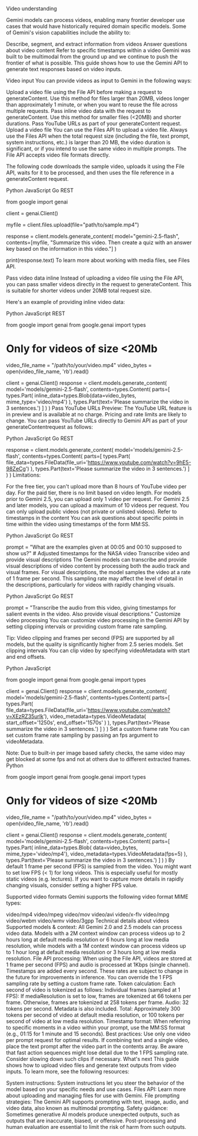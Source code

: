 Video understanding

Gemini models can process videos, enabling many frontier developer use cases that would have historically required domain specific models. Some of Gemini's vision capabilities include the ability to:

Describe, segment, and extract information from videos
Answer questions about video content
Refer to specific timestamps within a video
Gemini was built to be multimodal from the ground up and we continue to push the frontier of what is possible. This guide shows how to use the Gemini API to generate text responses based on video inputs.

Video input
You can provide videos as input to Gemini in the following ways:

Upload a video file using the File API before making a request to generateContent. Use this method for files larger than 20MB, videos longer than approximately 1 minute, or when you want to reuse the file across multiple requests.
Pass inline video data with the request to generateContent. Use this method for smaller files (<20MB) and shorter durations.
Pass YouTube URLs as part of your generateContent request.
Upload a video file
You can use the Files API to upload a video file. Always use the Files API when the total request size (including the file, text prompt, system instructions, etc.) is larger than 20 MB, the video duration is significant, or if you intend to use the same video in multiple prompts. The File API accepts video file formats directly.

The following code downloads the sample video, uploads it using the File API, waits for it to be processed, and then uses the file reference in a generateContent request.

Python
JavaScript
Go
REST

from google import genai

client = genai.Client()

myfile = client.files.upload(file="path/to/sample.mp4")

response = client.models.generate_content(
    model="gemini-2.5-flash", contents=[myfile, "Summarize this video. Then create a quiz with an answer key based on the information in this video."]
)

print(response.text)
To learn more about working with media files, see Files API.

Pass video data inline
Instead of uploading a video file using the File API, you can pass smaller videos directly in the request to generateContent. This is suitable for shorter videos under 20MB total request size.

Here's an example of providing inline video data:

Python
JavaScript
REST

from google import genai
from google.genai import types

# Only for videos of size <20Mb
video_file_name = "/path/to/your/video.mp4"
video_bytes = open(video_file_name, 'rb').read()

client = genai.Client()
response = client.models.generate_content(
    model='models/gemini-2.5-flash',
    contents=types.Content(
        parts=[
            types.Part(
                inline_data=types.Blob(data=video_bytes, mime_type='video/mp4')
            ),
            types.Part(text='Please summarize the video in 3 sentences.')
        ]
    )
)
Pass YouTube URLs
Preview: The YouTube URL feature is in preview and is available at no charge. Pricing and rate limits are likely to change.
You can pass YouTube URLs directly to Gemini API as part of your generateContentrequest as follows:

Python
JavaScript
Go
REST

response = client.models.generate_content(
    model='models/gemini-2.5-flash',
    contents=types.Content(
        parts=[
            types.Part(
                file_data=types.FileData(file_uri='https://www.youtube.com/watch?v=9hE5-98ZeCg')
            ),
            types.Part(text='Please summarize the video in 3 sentences.')
        ]
    )
)
Limitations:

For the free tier, you can't upload more than 8 hours of YouTube video per day.
For the paid tier, there is no limit based on video length.
For models prior to Gemini 2.5, you can upload only 1 video per request. For Gemini 2.5 and later models, you can upload a maximum of 10 videos per request.
You can only upload public videos (not private or unlisted videos).
Refer to timestamps in the content
You can ask questions about specific points in time within the video using timestamps of the form MM:SS.

Python
JavaScript
Go
REST

prompt = "What are the examples given at 00:05 and 00:10 supposed to show us?" # Adjusted timestamps for the NASA video
Transcribe video and provide visual descriptions
The Gemini models can transcribe and provide visual descriptions of video content by processing both the audio track and visual frames. For visual descriptions, the model samples the video at a rate of 1 frame per second. This sampling rate may affect the level of detail in the descriptions, particularly for videos with rapidly changing visuals.

Python
JavaScript
Go
REST

prompt = "Transcribe the audio from this video, giving timestamps for salient events in the video. Also provide visual descriptions."
Customize video processing
You can customize video processing in the Gemini API by setting clipping intervals or providing custom frame rate sampling.

Tip: Video clipping and frames per second (FPS) are supported by all models, but the quality is significantly higher from 2.5 series models.
Set clipping intervals
You can clip video by specifying videoMetadata with start and end offsets.

Python
JavaScript

from google import genai
from google.genai import types

client = genai.Client()
response = client.models.generate_content(
    model='models/gemini-2.5-flash',
    contents=types.Content(
        parts=[
            types.Part(
                file_data=types.FileData(file_uri='https://www.youtube.com/watch?v=XEzRZ35urlk'),
                video_metadata=types.VideoMetadata(
                    start_offset='1250s',
                    end_offset='1570s'
                )
            ),
            types.Part(text='Please summarize the video in 3 sentences.')
        ]
    )
)
Set a custom frame rate
You can set custom frame rate sampling by passing an fps argument to videoMetadata.

Note: Due to built-in per image based safety checks, the same video may get blocked at some fps and not at others due to different extracted frames.
Python

from google import genai
from google.genai import types

# Only for videos of size <20Mb
video_file_name = "/path/to/your/video.mp4"
video_bytes = open(video_file_name, 'rb').read()

client = genai.Client()
response = client.models.generate_content(
    model='models/gemini-2.5-flash',
    contents=types.Content(
        parts=[
            types.Part(
                inline_data=types.Blob(
                    data=video_bytes,
                    mime_type='video/mp4'),
                video_metadata=types.VideoMetadata(fps=5)
            ),
            types.Part(text='Please summarize the video in 3 sentences.')
        ]
    )
)
By default 1 frame per second (FPS) is sampled from the video. You might want to set low FPS (< 1) for long videos. This is especially useful for mostly static videos (e.g. lectures). If you want to capture more details in rapidly changing visuals, consider setting a higher FPS value.

Supported video formats
Gemini supports the following video format MIME types:

video/mp4
video/mpeg
video/mov
video/avi
video/x-flv
video/mpg
video/webm
video/wmv
video/3gpp
Technical details about videos
Supported models & context: All Gemini 2.0 and 2.5 models can process video data.
Models with a 2M context window can process videos up to 2 hours long at default media resolution or 6 hours long at low media resolution, while models with a 1M context window can process videos up to 1 hour long at default media resolution or 3 hours long at low media resolution.
File API processing: When using the File API, videos are stored at 1 frame per second (FPS) and audio is processed at 1Kbps (single channel). Timestamps are added every second.
These rates are subject to change in the future for improvements in inference.
You can override the 1 FPS sampling rate by setting a custom frame rate.
Token calculation: Each second of video is tokenized as follows:
Individual frames (sampled at 1 FPS):
If mediaResolution is set to low, frames are tokenized at 66 tokens per frame.
Otherwise, frames are tokenized at 258 tokens per frame.
Audio: 32 tokens per second.
Metadata is also included.
Total: Approximately 300 tokens per second of video at default media resolution, or 100 tokens per second of video at low media resolution.
Timestamp format: When referring to specific moments in a video within your prompt, use the MM:SS format (e.g., 01:15 for 1 minute and 15 seconds).
Best practices:
Use only one video per prompt request for optimal results.
If combining text and a single video, place the text prompt after the video part in the contents array.
Be aware that fast action sequences might lose detail due to the 1 FPS sampling rate. Consider slowing down such clips if necessary.
What's next
This guide shows how to upload video files and generate text outputs from video inputs. To learn more, see the following resources:

System instructions: System instructions let you steer the behavior of the model based on your specific needs and use cases.
Files API: Learn more about uploading and managing files for use with Gemini.
File prompting strategies: The Gemini API supports prompting with text, image, audio, and video data, also known as multimodal prompting.
Safety guidance: Sometimes generative AI models produce unexpected outputs, such as outputs that are inaccurate, biased, or offensive. Post-processing and human evaluation are essential to limit the risk of harm from such outputs.